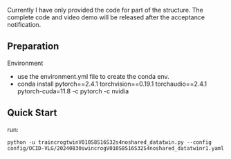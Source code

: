 Currently I have only provided the code for part of the structure. The complete code and video demo will be released after the acceptance notification.
## Preparation

Environment
   - use the environment.yml file to create the conda env.
   - conda install pytorch==2.4.1 torchvision==0.19.1 torchaudio==2.4.1  pytorch-cuda=11.8 -c pytorch -c nvidia

## Quick Start
run:

```
python -u traincrogtwinV010S8S16S32s4noshared_datatwin.py --config config/OCID-VLG/20240830swincrogV010S8S16S32S4noshared_datatwinr1.yaml
```

